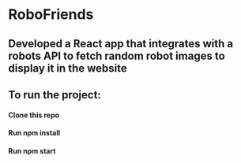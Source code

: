 # RoboFriends

## Developed a React app that integrates with a robots API to fetch random robot images to display it in the website

## To run the project:

#### Clone this repo
#### Run npm install
#### Run npm start
